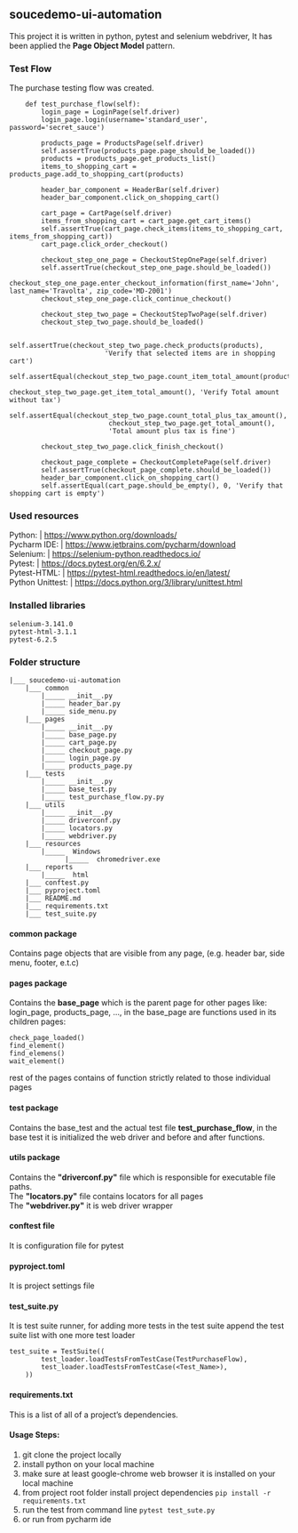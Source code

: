 ## soucedemo-ui-automation
This project it is written in python, pytest and selenium webdriver, It has been applied the **Page Object Model** pattern.

### Test Flow
The purchase testing flow was created.
```
    def test_purchase_flow(self):
        login_page = LoginPage(self.driver)
        login_page.login(username='standard_user', password='secret_sauce')

        products_page = ProductsPage(self.driver)
        self.assertTrue(products_page.page_should_be_loaded())
        products = products_page.get_products_list()
        items_to_shopping_cart = products_page.add_to_shopping_cart(products)

        header_bar_component = HeaderBar(self.driver)
        header_bar_component.click_on_shopping_cart()

        cart_page = CartPage(self.driver)
        items_from_shopping_cart = cart_page.get_cart_items()
        self.assertTrue(cart_page.check_items(items_to_shopping_cart, items_from_shopping_cart))
        cart_page.click_order_checkout()

        checkout_step_one_page = CheckoutStepOnePage(self.driver)
        self.assertTrue(checkout_step_one_page.should_be_loaded())
        checkout_step_one_page.enter_checkout_information(first_name='John', last_name='Travolta', zip_code='MD-2001')
        checkout_step_one_page.click_continue_checkout()

        checkout_step_two_page = CheckoutStepTwoPage(self.driver)
        checkout_step_two_page.should_be_loaded()

        self.assertTrue(checkout_step_two_page.check_products(products),
                        'Verify that selected items are in shopping cart')
        self.assertEqual(checkout_step_two_page.count_item_total_amount(products),
                         checkout_step_two_page.get_item_total_amount(), 'Verify Total amount without tax')
        self.assertEqual(checkout_step_two_page.count_total_plus_tax_amount(),
                         checkout_step_two_page.get_total_amount(),
                         'Total amount plus tax is fine')

        checkout_step_two_page.click_finish_checkout()

        checkout_page_complete = CheckoutCompletePage(self.driver)
        self.assertTrue(checkout_page_complete.should_be_loaded())
        header_bar_component.click_on_shopping_cart()
        self.assertEqual(cart_page.should_be_empty(), 0, 'Verify that shopping cart is empty')
```

### Used resources
Python:             | https://www.python.org/downloads/ <br/>
Pycharm IDE:        | https://www.jetbrains.com/pycharm/download <br/>
Selenium:           | https://selenium-python.readthedocs.io/ <br/>
Pytest:             | https://docs.pytest.org/en/6.2.x/ <br/>
Pytest-HTML:        | https://pytest-html.readthedocs.io/en/latest/  <br/>
Python Unittest:    | https://docs.python.org/3/library/unittest.html <br/>

### Installed libraries
```
selenium-3.141.0
pytest-html-3.1.1
pytest-6.2.5
```

### Folder structure
```
|___ soucedemo-ui-automation
    |___ common
        |_____ __init__.py
        |_____ header_bar.py
        |_____ side_menu.py
    |___ pages
        |_____ __init__.py
        |_____ base_page.py
        |_____ cart_page.py
        |_____ checkout_page.py
        |_____ login_page.py
        |_____ products_page.py
    |___ tests
        |_____ __init__.py
        |_____ base_test.py
        |_____ test_purchase_flow.py.py
    |___ utils
        |_____ __init__.py
        |_____ driverconf.py
        |_____ locators.py
        |_____ webdriver.py
    |___ resources
        |_____  Windows
              |_____  chromedriver.exe
    |___ reports
        |_____  html
    |___ conftest.py
    |___ pyproject.toml
    |___ README.md
    |___ requirements.txt
    |___ test_suite.py
```

#### common package
Contains page objects that are visible from any page, (e.g. header bar, side menu, footer, e.t.c)
#### pages package
Contains the **base_page** which is the parent page for other pages like: login_page, products_page, ..., in the base_page are functions used in its children pages: <br/>
```
check_page_loaded()
find_element()
find_elemens()
wait_element()
```
rest of the pages contains of function strictly related to those individual pages

#### test package
Contains the base_test and the actual test file **test_purchase_flow**, in the base test it is initialized the web driver and before and after functions.

#### utils package 
Contains the **"driverconf.py"** file which is responsible for executable file paths. <br/>
The **"locators.py"** file contains locators for all pages <br/>
The **"webdriver.py"** it is web driver wrapper <br/>

#### conftest file 
It is configuration file for pytest

#### pyproject.toml
It is project settings file

#### test_suite.py
It is test suite runner, for adding more tests in the test suite append the test suite list with one more test loader
```
test_suite = TestSuite((
        test_loader.loadTestsFromTestCase(TestPurchaseFlow),
        test_loader.loadTestsFromTestCase(<Test_Name>),
    ))
```

#### requirements.txt
This is a list of all of a project’s dependencies.

#### Usage Steps:
1. git clone the project locally
2. install python on your local machine
3. make sure at least google-chrome web browser it is installed on your local machine
4. from project root folder install project dependencies ```pip install -r requirements.txt```
5. run the test from command line ```pytest test_sute.py```
6. or run from pycharm ide












